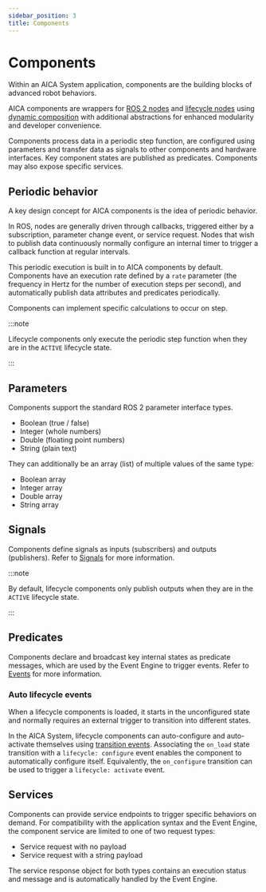 ```yaml
---
sidebar_position: 3
title: Components
---
```


# Components

Within an AICA System application, components are the building blocks of advanced robot behaviors.

AICA components are wrappers for [ROS 2 nodes](../../ros-concepts/nodes.md)
and [lifecycle nodes](../../ros-concepts/lifecycle-nodes.md)
using [dynamic composition](../../ros-concepts/dynamic-composition.md) with additional abstractions for enhanced modularity
and developer convenience.

Components process data in a periodic step function, are configured using parameters and transfer data as signals to
other components and hardware interfaces. Key component states are published as predicates. Components may also expose
specific services.

## Periodic behavior

A key design concept for AICA components is the idea of periodic behavior.

In ROS, nodes are generally driven through callbacks, triggered either by a subscription, parameter change event,
or service request. Nodes that wish to publish data continuously normally configure an internal timer to trigger a
callback function at regular intervals.

This periodic execution is built in to AICA components by default. Components have an execution rate defined by
a `rate` parameter (the frequency in Hertz for the number of execution steps per second), and automatically publish data
attributes and predicates periodically.

Components can implement specific calculations to occur on step.

:::note

Lifecycle components only execute the periodic step function when they are in the `ACTIVE` lifecycle state.

:::

## Parameters

Components support the standard ROS 2 parameter interface types.

- Boolean (true / false)
- Integer (whole numbers)
- Double (floating point numbers)
- String (plain text)

They can additionally be an array (list) of multiple values of the same type:

- Boolean array
- Integer array
- Double array
- String array

<!-- TODO: not sure if this goes too deep for the concepts section
Internally, components define parameters as real data objects which are bound to the corresponding ROS 2 parameter message type.
This allows components to also define parameters as mathematical vectors, matrices and the spatial state types defined in
the [`state_representation` library](https://aica-technology.github.io/control-libraries/versions/main/md__github_workspace_source_state_representation__r_e_a_d_m_e.html).
-->

## Signals

Components define signals as inputs (subscribers) and outputs (publishers). Refer to [Signals](../signals.md) for more
information.

:::note

By default, lifecycle components only publish outputs when they are in the `ACTIVE` lifecycle state.

:::

## Predicates

Components declare and broadcast key internal states as predicate messages, which are used by the Event Engine
to trigger events. Refer to [Events](../events.md) for more information.

### Auto lifecycle events

When a lifecycle components is loaded, it starts in the unconfigured state and normally requires an external trigger to
transition into different states.

In the AICA System, lifecycle components can auto-configure and auto-activate themselves
using [transition events](../events.md#transitions). Associating the `on_load` state transition with a
`lifecycle: configure` event enables the component to automatically configure itself. Equivalently, the `on_configure`
transition can be used to trigger a `lifecycle: activate` event.

<!-- TODO: explain that this only works if everything happens on load, not after deactivating it reactivates again -->

## Services

Components can provide service endpoints to trigger specific behaviors on demand. For compatibility with the application
syntax and the Event Engine, the component service are limited to one of two request types:

- Service request with no payload
- Service request with a string payload

The service response object for both types contains an execution status and message and is automatically handled by the
Event Engine.
